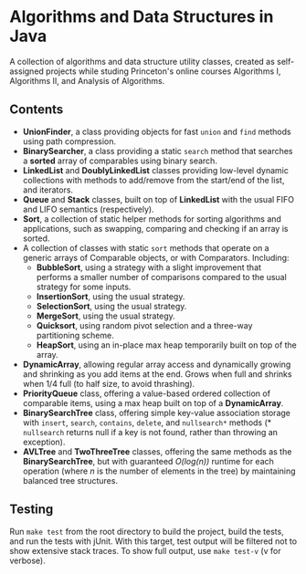 # Algorithms and Data Structures in Java

A collection of algorithms and data structure utility classes, created as self-assigned projects while studing Princeton's online courses Algorithms I, Algorithms II, and Analysis of Algorithms.

## Contents

* **UnionFinder**, a class providing objects for fast `union` and `find` methods using path compression.
* **BinarySearcher**, a class providing a static `search` method that searches a **sorted** array of comparables using binary search.
* **LinkedList** and **DoublyLinkedList** classes providing low-level dynamic collections with methods to add/remove from the start/end of the list, and iterators.
* **Queue** and **Stack** classes, built on top of **LinkedList** with the usual FIFO and LIFO semantics (respectively).
* **Sort**, a collection of static helper methods for sorting algorithms and applications, such as swapping, comparing and checking if an array is sorted.
* A collection of classes with static `sort` methods that operate on a generic arrays of Comparable objects, or with Comparators. Including:
    - **BubbleSort**, using a strategy with a slight improvement that performs a smaller number of comparisons compared to the usual strategy for some inputs.
    - **InsertionSort**, using the usual strategy.
    - **SelectionSort**, using the usual strategy.
    - **MergeSort**, using the usual strategy.
    - **Quicksort**, using random pivot selection and a three-way partitioning scheme.
    - **HeapSort**, using an in-place max heap temporarily built on top of the array.
* **DynamicArray**, allowing regular array access and dynamically growing and shrinking as you add items at the end. Grows when full and shrinks when 1/4 full (to half size, to avoid thrashing).
* **PriorityQueue** class, offering a value-based ordered collection of comparable items, using a max heap built on top of a **DynamicArray**.
* **BinarySearchTree** class, offering simple key-value association storage with `insert`, `search`, `contains`, `delete`, and `nullsearch*` methods (* `nullsearch` returns null if a key is not found, rather than throwing an exception).
* **AVLTree** and **TwoThreeTree** classes, offering the same methods as the **BinarySearchTree**, but with guaranteed *O(log(n))* runtime for each operation (where *n* is the number of elements in the tree) by maintaining balanced tree structures.

## Testing

Run `make test` from the root directory to build the project, build the tests, and run the tests with jUnit. With this target, test output will be filtered not to show extensive stack traces. To show full output, use `make test-v` (v for verbose).